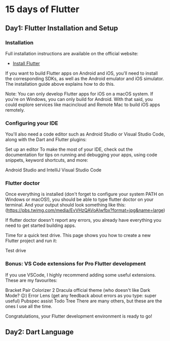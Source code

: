 # 15 days of Flutter
## Day1: Flutter Installation and Setup
### Installation
Full installation instructions are available on the official website:

- [​Install Flutter​](https://flutter.dev/docs/get-started/install)

If you want to build Flutter apps on Android and iOS, you'll need to install the corresponding SDKs, as well as the Android emulator and iOS simulator. The installation guide above explains how to do this.

Note: You can only develop Flutter apps for iOS on a macOS system. If you're on Windows, you can only build for Android. With that said, you could explore services like macincloud and Remote Mac to build iOS apps remotely.

### Configuring your IDE
You'll also need a code editor such as Android Studio or Visual Studio Code, along with the Dart and Flutter plugins:

​Set up an editor​
To make the most of your IDE, check out the documentation for tips on running and debugging your apps, using code snippets, keyword shortcuts, and more:

​Android Studio and IntelliJ​
​Visual Studio Code​

### Flutter doctor

Once everything is installed (don't forget to configure your system PATH on Windows or macOS!), you should be able to type flutter doctor on your terminal. And your output should look something like this:
(https://pbs.twimg.com/media/EvVHzQAVoAIwfbx?format=jpg&name=large)



If flutter doctor doesn't report any errors, you already have everything you need to get started building apps.

Time for a quick test drive. This page shows you how to create a new Flutter project and run it:

​Test drive​

### Bonus: VS Code extensions for Pro Flutter development
If you use VSCode, I highly recommend adding some useful extensions. These are my favourites:

​Bracket Pair Colorizer 2​
​Dracula official theme (who doesn't like Dark Mode? 😉)
​Error Lens (get any feedback about errors as you type: super useful)
​Pubspec assist​
​Todo Tree​
There are many others, but these are the ones I use all the time.

Congratulations, your Flutter development environment is ready to go!


## Day2: Dart Language
